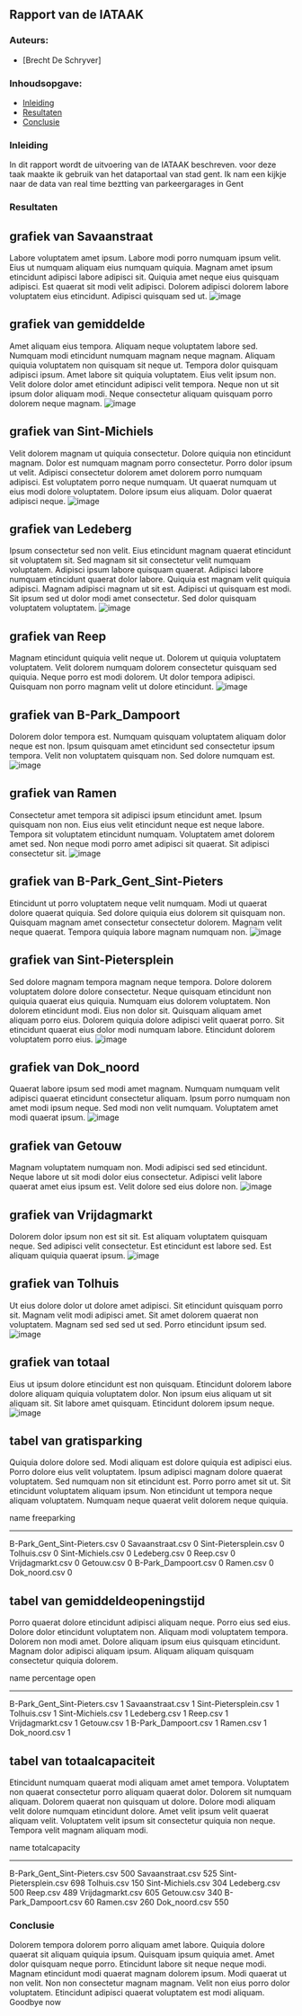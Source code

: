 ## Rapport van de IATAAK
### Auteurs:
 - [Brecht De Schryver]
### Inhoudsopgave:
 - [Inleiding](#inleiding)
 - [Resultaten](#resultaten)
 - [Conclusie](#conclusie)
### Inleiding
In dit rapport wordt de uitvoering van de IATAAK beschreven. voor deze taak maakte ik gebruik van het dataportaal van stad gent. Ik nam een kijkje naar de data van real time beztting van parkeergarages in Gent
### Resultaten
## grafiek van Savaanstraat
Labore voluptatem amet ipsum. Labore modi porro numquam ipsum velit. Eius ut numquam aliquam eius numquam quiquia. Magnam amet ipsum etincidunt adipisci labore adipisci sit. Quiquia amet neque eius quisquam adipisci. Est quaerat sit modi velit adipisci. Dolorem adipisci dolorem labore voluptatem eius etincidunt. Adipisci quisquam sed ut.
![image](./csvimage/Savaanstraat.csv.png)
## grafiek van gemiddelde
Amet aliquam eius tempora. Aliquam neque voluptatem labore sed. Numquam modi etincidunt numquam magnam neque magnam. Aliquam quiquia voluptatem non quisquam sit neque ut. Tempora dolor quisquam adipisci ipsum. Amet labore sit quiquia voluptatem. Eius velit ipsum non. Velit dolore dolor amet etincidunt adipisci velit tempora. Neque non ut sit ipsum dolor aliquam modi. Neque consectetur aliquam quisquam porro dolorem neque magnam.
![image](./csvimage/gemiddelde.csv.png)
## grafiek van Sint-Michiels
Velit dolorem magnam ut quiquia consectetur. Dolore quiquia non etincidunt magnam. Dolor est numquam magnam porro consectetur. Porro dolor ipsum ut velit. Adipisci consectetur dolorem amet dolorem porro numquam adipisci. Est voluptatem porro neque numquam. Ut quaerat numquam ut eius modi dolore voluptatem. Dolore ipsum eius aliquam. Dolor quaerat adipisci neque.
![image](./csvimage/Sint-Michiels.csv.png)
## grafiek van Ledeberg
Ipsum consectetur sed non velit. Eius etincidunt magnam quaerat etincidunt sit voluptatem sit. Sed magnam sit sit consectetur velit numquam voluptatem. Adipisci ipsum labore quisquam quaerat. Adipisci labore numquam etincidunt quaerat dolor labore. Quiquia est magnam velit quiquia adipisci. Magnam adipisci magnam ut sit est. Adipisci ut quisquam est modi. Sit ipsum sed ut dolor modi amet consectetur. Sed dolor quisquam voluptatem voluptatem.
![image](./csvimage/Ledeberg.csv.png)
## grafiek van Reep
Magnam etincidunt quiquia velit neque ut. Dolorem ut quiquia voluptatem voluptatem. Velit dolorem numquam dolorem consectetur quisquam sed quiquia. Neque porro est modi dolorem. Ut dolor tempora adipisci. Quisquam non porro magnam velit ut dolore etincidunt.
![image](./csvimage/Reep.csv.png)
## grafiek van B-Park_Dampoort
Dolorem dolor tempora est. Numquam quisquam voluptatem aliquam dolor neque est non. Ipsum quisquam amet etincidunt sed consectetur ipsum tempora. Velit non voluptatem quisquam non. Sed dolore numquam est.
![image](./csvimage/B-Park_Dampoort.csv.png)
## grafiek van Ramen
Consectetur amet tempora sit adipisci ipsum etincidunt amet. Ipsum quisquam non non. Eius eius velit etincidunt neque est neque labore. Tempora sit voluptatem etincidunt numquam. Voluptatem amet dolorem amet sed. Non neque modi porro amet adipisci sit quaerat. Sit adipisci consectetur sit.
![image](./csvimage/Ramen.csv.png)
## grafiek van B-Park_Gent_Sint-Pieters
Etincidunt ut porro voluptatem neque velit numquam. Modi ut quaerat dolore quaerat quiquia. Sed dolore quiquia eius dolorem sit quisquam non. Quisquam magnam amet consectetur consectetur dolorem. Magnam velit neque quaerat. Tempora quiquia labore magnam numquam non.
![image](./csvimage/B-Park_Gent_Sint-Pieters.csv.png)
## grafiek van Sint-Pietersplein
Sed dolore magnam tempora magnam neque tempora. Dolore dolorem voluptatem dolore dolore consectetur. Neque quisquam etincidunt non quiquia quaerat eius quiquia. Numquam eius dolorem voluptatem. Non dolorem etincidunt modi. Eius non dolor sit. Quisquam aliquam amet aliquam porro eius. Dolorem quiquia dolore adipisci velit quaerat porro. Sit etincidunt quaerat eius dolor modi numquam labore. Etincidunt dolorem voluptatem porro eius.
![image](./csvimage/Sint-Pietersplein.csv.png)
## grafiek van Dok_noord
Quaerat labore ipsum sed modi amet magnam. Numquam numquam velit adipisci quaerat etincidunt consectetur aliquam. Ipsum porro numquam non amet modi ipsum neque. Sed modi non velit numquam. Voluptatem amet modi quaerat ipsum.
![image](./csvimage/Dok_noord.csv.png)
## grafiek van Getouw
Magnam voluptatem numquam non. Modi adipisci sed sed etincidunt. Neque labore ut sit modi dolor eius consectetur. Adipisci velit labore quaerat amet eius ipsum est. Velit dolore sed eius dolore non.
![image](./csvimage/Getouw.csv.png)
## grafiek van Vrijdagmarkt
Dolorem dolor ipsum non est sit sit. Est aliquam voluptatem quisquam neque. Sed adipisci velit consectetur. Est etincidunt est labore sed. Est aliquam quiquia quaerat ipsum.
![image](./csvimage/Vrijdagmarkt.csv.png)
## grafiek van Tolhuis
Ut eius dolore dolor ut dolore amet adipisci. Sit etincidunt quisquam porro sit. Magnam velit modi adipisci amet. Sit amet dolorem quaerat non voluptatem. Magnam sed sed sed ut sed. Porro etincidunt ipsum sed.
![image](./csvimage/Tolhuis.csv.png)
## grafiek van totaal
Eius ut ipsum dolore etincidunt est non quisquam. Etincidunt dolorem labore dolore aliquam quiquia voluptatem dolor. Non ipsum eius aliquam ut sit aliquam sit. Sit labore amet quisquam. Etincidunt dolorem ipsum neque.
![image](./csvimage/totaal.png)
## tabel van gratisparking
Quiquia dolore dolore sed. Modi aliquam est dolore quiquia est adipisci eius. Porro dolore eius velit voluptatem. Ipsum adipisci magnam dolore quaerat voluptatem. Sed numquam non sit etincidunt est. Porro porro amet sit ut. Sit etincidunt voluptatem aliquam ipsum. Non etincidunt ut tempora neque aliquam voluptatem. Numquam neque quaerat velit dolorem neque quiquia.

name                            freeparking
----------------------------  -------------
B-Park_Gent_Sint-Pieters.csv              0
Savaanstraat.csv                          0
Sint-Pietersplein.csv                     0
Tolhuis.csv                               0
Sint-Michiels.csv                         0
Ledeberg.csv                              0
Reep.csv                                  0
Vrijdagmarkt.csv                          0
Getouw.csv                                0
B-Park_Dampoort.csv                       0
Ramen.csv                                 0
Dok_noord.csv                             0
## tabel van gemiddeldeopeningstijd
Porro quaerat dolore etincidunt adipisci aliquam neque. Porro eius sed eius. Dolore dolor etincidunt voluptatem non. Aliquam modi voluptatem tempora. Dolorem non modi amet. Dolore aliquam ipsum eius quisquam etincidunt. Magnam dolor adipisci aliquam ipsum. Aliquam aliquam quisquam consectetur quiquia dolorem.

name                            percentage open
----------------------------  -----------------
B-Park_Gent_Sint-Pieters.csv                  1
Savaanstraat.csv                              1
Sint-Pietersplein.csv                         1
Tolhuis.csv                                   1
Sint-Michiels.csv                             1
Ledeberg.csv                                  1
Reep.csv                                      1
Vrijdagmarkt.csv                              1
Getouw.csv                                    1
B-Park_Dampoort.csv                           1
Ramen.csv                                     1
Dok_noord.csv                                 1
## tabel van totaalcapaciteit
Etincidunt numquam quaerat modi aliquam amet amet tempora. Voluptatem non quaerat consectetur porro aliquam quaerat dolor. Dolorem sit numquam aliquam. Dolorem quaerat non quisquam ut dolore. Dolore modi aliquam velit dolore numquam etincidunt dolore. Amet velit ipsum velit quaerat aliquam velit. Voluptatem velit ipsum sit consectetur quiquia non neque. Tempora velit magnam aliquam modi.

name                            totalcapacity
----------------------------  ---------------
B-Park_Gent_Sint-Pieters.csv              500
Savaanstraat.csv                          525
Sint-Pietersplein.csv                     698
Tolhuis.csv                               150
Sint-Michiels.csv                         304
Ledeberg.csv                              500
Reep.csv                                  489
Vrijdagmarkt.csv                          605
Getouw.csv                                340
B-Park_Dampoort.csv                        60
Ramen.csv                                 260
Dok_noord.csv                             550
### Conclusie
Dolorem tempora dolorem porro aliquam amet labore. Quiquia dolore quaerat sit aliquam quiquia ipsum. Quisquam ipsum quiquia amet. Amet dolor quisquam neque porro. Etincidunt labore sit neque neque modi. Magnam etincidunt modi quaerat magnam dolorem ipsum. Modi quaerat ut non velit. Non non consectetur magnam magnam. Velit non eius porro dolor voluptatem. Etincidunt adipisci quaerat voluptatem est modi aliquam.
Goodbye now
